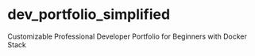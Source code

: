 # dev_portfolio_simplified
Customizable Professional Developer Portfolio for Beginners with Docker Stack
